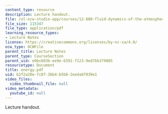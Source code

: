 ```yaml
---
content_type: resource
description: Lecture handout.
file: /ol-ocw-studio-app/courses/12-800-fluid-dynamics-of-the-atmosphere-and-ocean-fall-2004/b2f2a20efc8f36b4b5b82ee4a6f039e1_energy.pdf
file_size: 115347
file_type: application/pdf
learning_resource_types:
- Lecture Notes
license: https://creativecommons.org/licenses/by-nc-sa/4.0/
ocw_type: OCWFile
parent_title: Lecture Notes
parent_type: CourseSection
parent_uid: e9bc603b-ee9e-6391-f123-9ed7bb379805
resourcetype: Document
title: energy.pdf
uid: b2f2a20e-fc8f-36b4-b5b8-2ee4a6f039e1
video_files:
  video_thumbnail_file: null
video_metadata:
  youtube_id: null
---
```

Lecture handout.